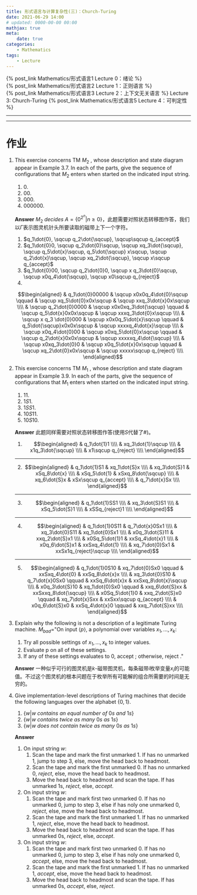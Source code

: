 ```yaml
---
title: 形式语言与计算复杂性(三)：Church-Turing
date: 2021-06-29 14:00
# updated: 0000-00-00 00:00
mathjax: true
meta:
    date: true
categories: 
    - Mathematics
tags:
    - Lecture
---
```


{% post_link Mathematics/形式语言1 Lecture 0：绪论 %}<br>
{% post_link Mathematics/形式语言2 Lecture 1：正则语言 %}<br>
{% post_link Mathematics/形式语言3 Lecture 2：上下文无关语言 %}
Lecture 3: Church-Turing
{% post_link Mathematics/形式语言5 Lecture 4：可判定性 %}

---

<!-- more -->




---

# 作业

1. This exercise concerns TM $M_2$ , whose description and state diagram appear in Example 3.7. In each of the parts, give the sequence of configurations that $M_2$ enters when started on the indicated input string.
    1. $0.$
    2. $00.$
    3. $000.$
    4. $000000.$

    **Answer**
    $M_2\ decides\ A=\lbrace0^{2^n}|n\ge0\rbrace$，此题需要对照状态转移图作答，我们以$\dot{\Gamma}$表示图灵机针头所要读取的磁带上下一个字符。

    1. $q_1\dot{0}, \sqcup q_2\dot{\sqcup}, \sqcup\sqcup q_{accept}$
    2. $q_1\dot{0}0, \sqcup q_2\dot{0}\sqcup, \sqcup xq_3\dot{\sqcup}, \sqcup q_5\dot{x}\sqcup, q_5\dot{\sqcup} x\sqcup, \sqcup q_2\dot{x}\sqcup, \sqcup xq_2\dot{\sqcup}, \sqcup x\sqcup q_{accept}$
    3. $q_1\dot{0}00, \sqcup q_2\dot{0}0, \sqcup x q_3\dot{0}\sqcup, \sqcup x0q_4\dot{\sqcup}, \sqcup x0\sqcup q_{reject}$
    4. 
    $$\begin{aligned}
        & q_1\dot{0}00000               & \sqcup x0x0q_4\dot{0}\sqcup   \qquad   & \sqcup xq_5\dot{0}x0x\sqcup   & \sqcup xxq_3\dot{x}0x\sqcup   \\\\
        & \sqcup q_2\dot{0}0000         & \sqcup x0x0xq_3\dot{\sqcup}   \qquad   & \sqcup q_5\dot{x}0x0x\sqcup   & \sqcup xxxq_3\dot{0}x\sqcup   \\\\
        & \sqcup x q_3 \dot{0}000       & \sqcup x0x0q_5\dot{x}\sqcup   \qquad   & q_5\dot{\sqcup}x0x0x\sqcup    & \sqcup xxxxq_4\dot{x}\sqcup   \\\\
        & \sqcup x0q_4\dot{0}00         & \sqcup x0xq_5\dot{0}x\sqcup   \qquad   & \sqcup q_2\dot{x}0x0x\sqcup   & \sqcup xxxxxq_4\dot{\sqcup}   \\\\
        & \sqcup x0xq_3\dot{0}0         & \sqcup x0q_5\dot{x}0x\sqcup   \qquad   & \sqcup xq_2\dot{0}x0x\sqcup   & \sqcup xxxxx\sqcup q_{reject} \\\\
    \end{aligned}$$

2. This exercise concerns TM $M_1$ , whose description and state diagram appear in Example 3.9. In each of the parts, give the sequence of configurations that $M_1$ enters when started on the indicated input string.
    1. $11.$
    2. $1S1.$
    3. $1SS1.$
    4. $10S11.$
    5. $10S10.$

    **Answer**
    此题同样需要对照状态转移图作答(使用$S$代替了\#)。

    1. $$\begin{aligned}
       & q_1\dot{1}1 \\\\
       & xq_3\dot{1}\sqcup \\\\
       & x1q_3\dot{\sqcup} \\\\
       & x1\sqcup q_{reject} \\\\
      \end{aligned}$$
    ---
    2. $$\begin{aligned}
        & q_1\dot{1}S1 & xq_1\dot{S}x \\\\
        & xq_3\dot{S}1 & xSq_8\dot{x} \\\\
        & xSq_5\dot{1} & xSxq_8\dot{\sqcup} \\\\
        & xq_6\dot{S}x & xSx\sqcup q_{accept} \\\\
        & q_7\dot{x}Sx \\\\
      \end{aligned}$$
    ---
    3. $$\begin{aligned}
        & q_1\dot{1}SS1 \\\\
        & xq_3\dot{S}S1 \\\\
        & xSq_5\dot{S}1 \\\\
        & xSSq_{reject}1 \\\\
      \end{aligned}$$
    ---
    4. $$\begin{aligned}
        & q_1\dot{1}0S11 & q_7\dot{x}0Sx1 \\\\
        & xq_3\dot{0}S11 & xq_1\dot{0}Sx1 \\\\
        & x0q_3\dot{S}11 & xxq_2\dot{S}x1 \\\\
        & x0Sq_5\dot{1}1 & xxSq_4\dot{x}1 \\\\
        & x0q_6\dot{S}x1 & xxSxq_4\dot{1} \\\\
        & xq_7\dot{0}Sx1 & xxSx1q_{reject}\sqcup \\\\
      \end{aligned}$$
    ---
    5. $$\begin{aligned}
        & q_1\dot{1}0S10    & xq_7\dot{0}Sx0    \qquad  & xxSxq_4\dot{0}    & xxSq_8\dot{x}x    \\\\
        & xq_3\dot{0}S10    & q_7\dot{x}0Sx0    \qquad  & xxSq_6\dot{x}x    & xxSxq_8\dot{x}\sqcup  \\\\
        & x0q_3\dot{S}10    & xq_1\dot{0}Sx0    \qquad  & xxq_6\dot{S}xx    & xxSxxq_8\dot{\sqcup}  \\\\
        & x0Sq_5\dot{1}0    & xxq_2\dot{S}x0    \qquad  & xq_7\dot{x}Sxx    & xxSxx\sqcup q_{accept}    \\\\
        & x0q_6\dot{S}x0    & xxSq_4\dot{x}0    \qquad  & xxq_7\dot{S}xx \\\\
      \end{aligned}$$

3. Explain why the following is not a description of a legitimate Turing machine.
    $M_{bad}$="On input $\left\langle p\right\rangle$, a polynomial over variables $x_1,...,x_k$:
    1. Try all possible settings of $x_1,...,x_k$ to integer values.
    2. Evaluate p on all of these settings.
    3. If any of these settings evaluates to 0, accept ; otherwise, reject ."
   
    **Answer**
    一种似乎可行的图灵机是$k$-磁带图灵机，每条磁带$i$枚举变量$x_i$的可能值。不过这个图灵机的根本问题在于枚举所有可能解的组合所需要的时间是无穷的。

4. Give implementation-level descriptions of Turing machines that decide the following languages over the alphabet $\lbrace0,1\rbrace$.
    1. $\lbrace w|w\ contains\ an\ equal\ number\ of\ 0s\ and\ 1s\rbrace$
    2. $\lbrace w|w\ contains\ twice\ as\ many\ 0s\ as\ 1s\rbrace$
    3. $\lbrace w|w\ does\ not\ contain\ twice\ as\ many\ 0s\ as\ 1s\rbrace$
   
    **Answer**
    1. On input string $w$:
       1. Scan the tape and mark the first unmarked $1$. If has no unmarked $1$, jump to step 3, else, move the head back to headmost.
       2. Scan the tape and mark the first unmarked $0$. If has no unmarked $0$, $reject$, else, move the head back to headmost.
       3. Move the head back to headmost and scan the tape. If has unmarked $1$s, $reject$, else, $accept$.
    2. On input string $w$:
       1. Scan the tape and mark first two unmarked $0$. If has no unmarked $0$, jump to step 3, else if has noly one unmarked $0$, $reject$, else, move the head back to headmost.
       2. Scan the tape and mark the first unmarked $1$. If has no unmarked $1$, $reject$, else, move the head back to headmost.
       3. Move the head back to headmost and scan the tape. If has unmarked $0$s, $reject$, else, $accept$.
    3. On input string $w$:
       1. Scan the tape and mark first two unmarked $0$. If has no unmarked $0$, jump to step 3, else if has noly one unmarked $0$, $accept$, else, move the head back to headmost.
       2. Scan the tape and mark the first unmarked $1$. If has no unmarked $1$, $accept$, else, move the head back to headmost.
       3. Move the head back to headmost and scan the tape. If has unmarked $0$s, $accept$, else, $reject$.

